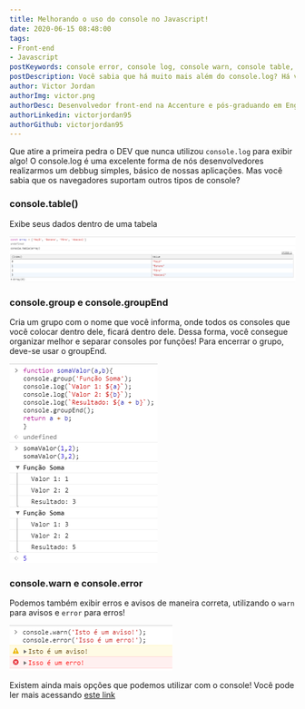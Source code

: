 ```yaml
---
title: Melhorando o uso do console no Javascript!
date: 2020-06-15 08:48:00
tags:
- Front-end
- Javascript
postKeywords: console error, console log, console warn, console table, como usar console javascript, dicas javascript
postDescription: Você sabia que há muito mais além do console.log? Há vários outros tipos que você pode usar e melhorar ainda mais seu desenvolvimento!
author: Victor Jordan
authorImg: victor.png
authorDesc: Desenvolvedor front-end na Accenture e pós-graduando em Engenharia de Software pela PUC-MG e formado em Banco de Dados pela Fatec, apaixonado por usabilidade, performance e UX!
authorLinkedin: victorjordan95
authorGithub: victorjordan95
---
```


Que atire a primeira pedra o DEV que nunca utilizou `console.log` para exibir algo!
O console.log é uma excelente forma de nós desenvolvedores realizarmos um debbug simples, básico de nossas aplicações.
Mas você sabia que os navegadores suportam outros tipos de console?

<!-- more -->

### console.table()

Exibe seus dados dentro de uma tabela

![Exibição do console.table](/posts/console-table.png)

### console.group e console.groupEnd

Cria um grupo com o nome que você informa, onde todos os consoles que você colocar dentro dele, ficará dentro dele.
Dessa forma, você consegue organizar melhor e separar consoles por funções!
Para encerrar o grupo, deve-se usar o groupEnd.

![Exibição do console.group](/posts/console-group.png)

### console.warn e console.error

Podemos também exibir erros e avisos de maneira correta, utilizando o `warn` para avisos e `error` para erros!

![Exibição do console.warn e console.error](/posts/console-error-warn.png)

Existem ainda mais opções que podemos utilizar com o console!
Você pode ler mais acessando [este link](https://developer.mozilla.org/en-US/docs/Web/API/Console)


